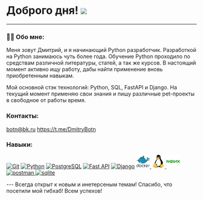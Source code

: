 # Доброго дня! ![](https://user-images.githubusercontent.com/18350557/176309783-0785949b-9127-417c-8b55-ab5a4333674e.gif) 

---

### :man_technologist: Обо мне:

Меня зовут Дмитрий, и я начинающий Python разработчик. Разработкой на Python занимаюсь чуть более года. Обучение Python проходило по средствам различной литературы, статей, а так же курсов. В настоящий момент активно ищу работу, дабы найти применение вновь приобретенным навыкам.

Мой основной стэк технологий: Python, SQL, FastAPI и Django. 
На текущий момент применяю свои знания и пишу различные pet-проекты в свободное от работы время.

### Контакты:
botn@bk.ru
https://t.me/DmitryBotn


### Навыки:

<p align="left">
<a href="https://git-scm.com/" target="_blank" rel="noreferrer"><img src="https://raw.githubusercontent.com/danielcranney/readme-generator/main/public/icons/skills/git-colored.svg" width="36" height="36" alt="Git" /></a>
<a href="https://www.python.org/" target="_blank" rel="noreferrer"><img src="https://raw.githubusercontent.com/danielcranney/readme-generator/main/public/icons/skills/python-colored.svg" width="36" height="36" alt="Python" /></a>
<a href="https://www.postgresql.org/" target="_blank" rel="noreferrer"><img src="https://raw.githubusercontent.com/danielcranney/readme-generator/main/public/icons/skills/postgresql-colored.svg" width="36" height="36" alt="PostgreSQL" /></a>
<a href="https://fastapi.tiangolo.com/" target="_blank" rel="noreferrer"><img src="https://raw.githubusercontent.com/danielcranney/readme-generator/main/public/icons/skills/fastapi-colored.svg" width="36" height="36" alt="Fast API" /></a>
<a href="https://www.djangoproject.com/" target="_blank" rel="noreferrer"><img src="https://raw.githubusercontent.com/danielcranney/readme-generator/main/public/icons/skills/django-colored.svg" width="36" height="36" alt="Django" /></a>
<a href="https://www.docker.com/" target="_blank" rel="noreferrer"> <img src="https://raw.githubusercontent.com/devicons/devicon/master/icons/docker/docker-original-wordmark.svg" alt="docker" width="36" height="36"/> </a> <a href="https://www.linux.org/" target="_blank" rel="noreferrer"> <img src="https://raw.githubusercontent.com/devicons/devicon/master/icons/linux/linux-original.svg" alt="linux" width="36" height="36"/> </a> <a href="https://www.nginx.com" target="_blank" rel="noreferrer"> <img src="https://raw.githubusercontent.com/devicons/devicon/master/icons/nginx/nginx-original.svg" alt="nginx" width="36" height="36"/> </a> <a href="https://postman.com" target="_blank" rel="noreferrer"> <img src="https://www.vectorlogo.zone/logos/getpostman/getpostman-icon.svg" alt="postman" width="36" height="36"/> </a> <a href="https://www.sqlite.org/" target="_blank" rel="noreferrer"> <img src="https://www.vectorlogo.zone/logos/sqlite/sqlite-icon.svg" alt="sqlite" width="36" height="36"/> </a>
</p>
---
Всегда открыт к новым и инетерсеным темам! 
Спасибо, что посетили мой гибхаб! Всем успехов!
